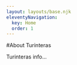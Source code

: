 ```yaml
---
layout: layouts/base.njk
eleventyNavigation:
  key: Home 
  order: 1
---
```


#About Turinteras

Turinteras info...